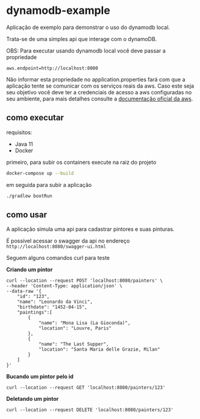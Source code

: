 # dynamodb-example

Aplicação de exemplo para demonstrar o uso do dynamodb local.

Trata-se de uma simples api que interage com o dynamoDB.

OBS: Para executar usando dynamodb local você deve passar a propriedade
```properties 
aws.endpoint=http://localhost:8000
```
Não informar esta propriedade no application.properties fará com que a aplicação tente se comunicar com os serviços reais da aws.
Caso este seja seu objetivo você deve ter a credenciais de acesso a aws configuradas no seu ambiente, 
para mais detalhes consulte a [documentação oficial da aws](https://docs.aws.amazon.com/sdk-for-java/latest/developer-guide/credentials.html).


## como executar

requisitos:
 - Java 11
 - Docker

primeiro, para subir os containers execute na raiz do projeto
```sh
docker-compose up --build
```

em seguida para subir a aplicação
```sh
./gradlew bootRun
```

## como usar

A aplicação simula uma api para cadastrar pintores e suas pinturas.

É possível acessar o swagger da api no endereço `http://localhost:8080/swagger-ui.html` 


Seguem alguns comandos curl para teste

**Criando um pintor**
```shell
curl --location --request POST 'localhost:8080/painters' \
--header 'Content-Type: application/json' \
--data-raw '{
    "id": "123",
    "name": "Leonardo da Vinci",
    "birthdate": "1452-04-15",
    "paintings":[
        {
            "name": "Mona Lisa (La Gioconda)",
            "location": "Louvre, Paris"
        },
        {
            "name": "The Last Supper",
            "location": "Santa Maria delle Grazie, Milan"
        }
    ]
}'
```

**Bucando um pintor pelo id**
```shell
curl --location --request GET 'localhost:8080/painters/123'
```

**Deletando um pintor**
```shell
curl --location --request DELETE 'localhost:8080/painters/123'
```
